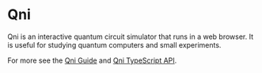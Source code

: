 # Qni

Qni is an interactive quantum circuit simulator that runs in a web browser. It
is useful for studying quantum computers and small experiments.

For more see the [Qni Guide](https://yasuhito.github.io/qni/installation.html)
and [Qni TypeScript API](https://yasuhito.github.io/qni/api/).
